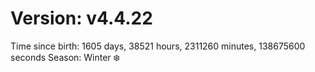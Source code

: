 # Version: v4.4.22
Time since birth: 1605 days, 38521 hours, 2311260 minutes, 138675600 seconds
Season: Winter ❄️
